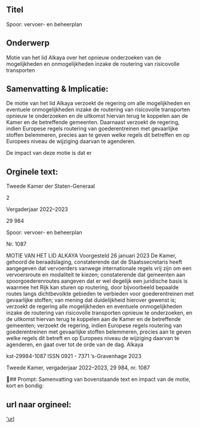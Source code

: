 ## Titel
Spoor: vervoer- en beheerplan
## Onderwerp
Motie van het lid Alkaya over het opnieuw onderzoeken van de mogelijkheden en onmogelijkheden inzake de routering van risicovolle transporten
## Samenvatting & Implicatie:

De motie van het lid Alkaya verzoekt de regering om alle mogelijkheden en eventuele onmogelijkheden inzake de routering van risicovolle transporten opnieuw te onderzoeken en de uitkomst hiervan terug te koppelen aan de Kamer en de betreffende gemeenten. Daarnaast verzoekt de regering, indien Europese regels routering van goederentreinen met gevaarlijke stoffen belemmeren, precies aan te geven welke regels dit betreffen en op Europees niveau de wijziging daarvan te agenderen.

De impact van deze motie is dat er
## Orginele text:


Tweede Kamer der Staten-Generaal

2

Vergaderjaar 2022–2023

29 984

Spoor: vervoer- en beheerplan

Nr. 1087

MOTIE VAN HET LID ALKAYA
Voorgesteld 26 januari 2023
De Kamer,
gehoord de beraadslaging,
constaterende dat de Staatssecretaris heeft aangegeven dat vervoerders
vanwege internationale regels vrij zijn om een vervoersroute en modaliteit
te kiezen;
constaterende dat gemeenten aan spoorgoederenroutes aangeven dat er
wel degelijk een juridische basis is waarmee het Rijk kan sturen op
routering, door bijvoorbeeld bepaalde routes langs dichtbevolkte
gebieden te verbieden voor goederentreinen met gevaarlijke stoffen;
van mening dat duidelijkheid hierover gewenst is;
verzoekt de regering alle mogelijkheden en eventuele onmogelijkheden
inzake de routering van risicovolle transporten opnieuw te onderzoeken,
en de uitkomst hiervan terug te koppelen aan de Kamer en de betreffende
gemeenten;
verzoekt de regering, indien Europese regels routering van goederentreinen met gevaarlijke stoffen belemmeren, precies aan te geven welke
regels dit betreft en op Europees niveau de wijziging daarvan te
agenderen,
en gaat over tot de orde van de dag.
Alkaya

kst-29984-1087
ISSN 0921 - 7371
’s-Gravenhage 2023

Tweede Kamer, vergaderjaar 2022–2023, 29 984, nr. 1087

## Prompt:
Samenvatting van bovenstaande text en impact van de motie, kort en bondig:

## url naar orgineel:
['url](https://gegevensmagazijn.tweedekamer.nl/OData/v4/2.0/Document(fb24a3fb-9895-4db4-83ca-2188d6493015)/resource)
